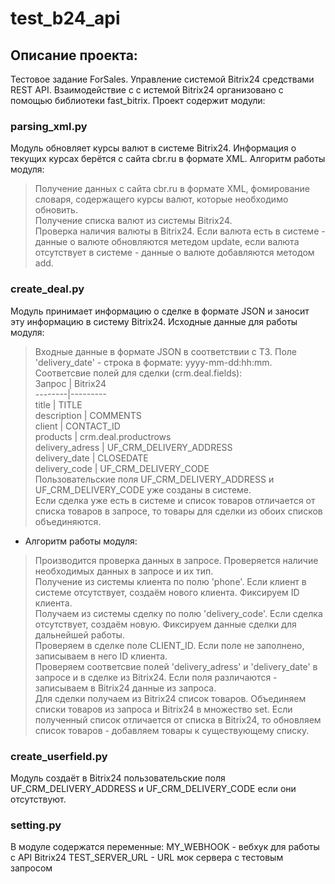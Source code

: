 # test_b24_api
## Описание проекта:
Тестовое задание ForSales. Управление системой Bitrix24 средствами REST API. Взаимодействие с с истемой Bitrix24 организовано с помощью библиотеки fast_bitrix. Проект содержит модули:
### parsing_xml.py
Модуль обновляет курсы валют в системе Bitrix24. Информация о текущих курсах берётся с сайта cbr.ru в формате XML.  Алгоритм работы модуля:
> Получение данных с сайта cbr.ru в формате XML, фомирование словаря, содержащего курсы валют, которые необходимо обновить.  
> Получение списка валют из системы Bitrix24.  
> Проверка наличия валюты в Bitrix24. Если валюта есть в системе - данные о валюте обновляются метедом update, если валюта отсутствует в системе - данные о валюте добавляются методом add.  
### create_deal.py
Модуль принимает информацию о сделке в формате JSON и заносит эту информацию в систему Bitrix24. Исходные данные для работы модуля:  
> Входные данные в формате JSON в соответствии с ТЗ. Поле 'delivery_date' - строка в формате: yyyy-mm-dd:hh:mm.  
> Соответсвие полей для сделки (crm.deal.fields):  
 Запрос | Bitrix24  
--------|---------  
 title | TITLE  
 description     | COMMENTS                  
 client          | CONTACT_ID                
 products        | crm.deal.productrows      
 delivery_adress | UF_CRM_DELIVERY_ADDRESS   
 delivery_date   | CLOSEDATE                 
 delivery_code   | UF_CRM_DELIVERY_CODE      
> Пользовательские поля UF_CRM_DELIVERY_ADDRESS и UF_CRM_DELIVERY_CODE уже созданы в системе.  
> Если сделка уже есть в системе и список товаров отличается от списка товаров в запросе, то товары для сделки из обоих списков объединяются.  
* Алгоритм работы модуля:
> Производится проверка данных в запросе. Проверяется наличие необходимых данных в запросе и их тип.  
> Получение из системы клиента по полю 'phone'. Если клиент в системе отсутствует, создаём нового клиента. Фиксируем ID клиента.  
>Получаем из системы сделку по полю 'delivery_code'. Если сделка отсутствует, создаём новую. Фиксируем данные сделки для дальнейшей работы.  
>Проверяем в сделке поле CLIENT_ID. Если поле не заполнено, записываем в него ID клиента.  
>Проверяем соответсвие полей 'delivery_adress' и 'delivery_date' в запросе и в сделке из Bitrix24. Если поля различаются - записываем в Bitrix24 данные из запроса.  
>Для сделки получаем из Bitrix24 список товаров. Объединяем списки товаров из запроса и Bitrix24 в множество set. Если полученный список отличается от списка в Bitrix24, то обновляем список товаров - добавляем товары к существующему списку.  
### create_userfield.py
Модуль создаёт в Bitrix24 пользовательские поля UF_CRM_DELIVERY_ADDRESS и UF_CRM_DELIVERY_CODE если они отсутствуют.  
### setting.py
В модуле содержатся переменные:
MY_WEBHOOK - вебхук для работы с API Bitrix24
TEST_SERVER_URL - URL мок сервера с тестовым запросом